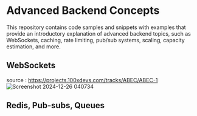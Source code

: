 # Advanced Backend Concepts

This repository contains code samples and snippets with examples that provide an introductory explanation of advanced backend topics, such as WebSockets, caching, rate limiting, pub/sub systems, scaling, capacity estimation, and more.

## WebSockets
source : https://projects.100xdevs.com/tracks/ABEC/ABEC-1
![Screenshot 2024-12-26 040734](https://github.com/user-attachments/assets/b77b4587-7fbf-488d-ab31-2bf379665c06)

## Redis, Pub-subs, Queues
